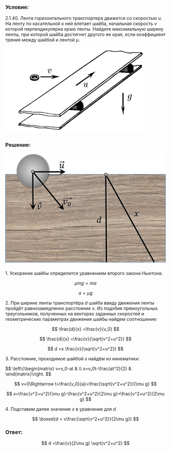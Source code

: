 ###  Условие:

$2.1.40.$ Лента горизонтального транспортера движется со скоростью $u$. На ленту по касательной к ней влетает шайба, начальная скорость $v$ которой перпендикулярна краю ленты. Найдите максимальную ширину ленты, при которой шайба достигнет другого ее края, если коэффициент трения между шайбой и лентой $\mu$.

![ К задаче 2.1.40 |438x271, 42%](../../img/2.1.40/statement.png)

###  Решение:

![ Движение шайбы по ленте |599x416, 42%](../../img/2.1.40/sol.png)

1\. Ускорение шайбы определится уравнением второго закона Ньютона:

$$
\mu mg=ma
$$

$$
a=\mu g
$$

2\. При ширине ленты транспортёра $d$ шайба ввиду движения ленты пройдёт равнозамедленно расстояние $x$. Из подобия прямоугольных треугольников, полученных на векторах заданных скоростей и геометрических параметрах движения шайбы найдем соотношение:

$$
\frac{d}{x} =\frac{v}{v_0}
$$

$$
\frac{d}{x} =\frac{v}{\sqrt{v^2+u^2}}
$$

$$
d =x \frac{v}{\sqrt{v^2+u^2}}
$$

3\. Расстояние, проходимое шайбой $x$ найдём из кинематики:

$$
\left\\{\begin{matrix} v=v_0-at & \\\ x=v_0t-\frac{at^2}{2} & \end{matrix}\right.
$$

$$
v=0\Rightarrow t=\frac{v_0}{a}=\frac{\sqrt{v^2+u^2}}{\mu g}
$$

$$
x=\frac{v^2+u^2}{\mu g}-\frac{v^2+u^2}{2\mu g}=\frac{v^2+u^2}{2\mu g}
$$

4\. Подставим далее значение $x$ в уравнение для $d$

$$
\boxed{d = v\frac{\sqrt{v^2+u^2}}{2\mu g}}
$$

###  Ответ:

$$
d =\frac{v}{2\mu g} \sqrt{v^2+u^2}
$$